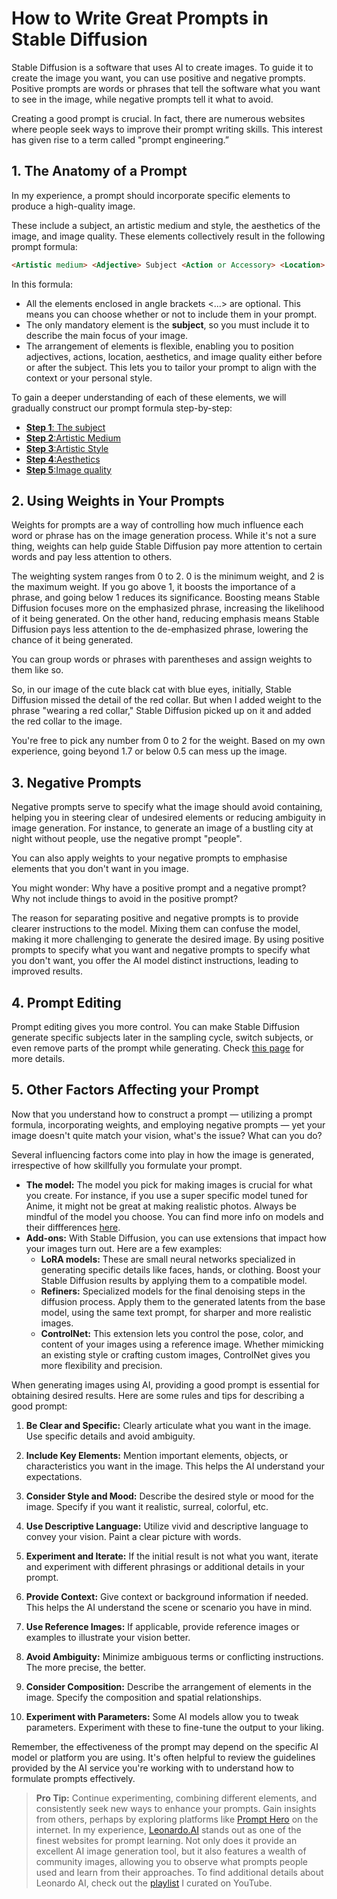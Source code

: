 # How to Write Great Prompts in Stable Diffusion

Stable Diffusion is a software that uses AI to create images. To guide it to create the image you want, you can use positive and negative prompts. Positive prompts are words or phrases that tell the software what you want to see in the image, while negative prompts tell it what to avoid. 

Creating a good prompt is crucial. In fact, there are numerous websites where people seek ways to improve their prompt writing skills. This interest has given rise to a term called "prompt engineering.”

## 1. The Anatomy of a Prompt

In my experience, a prompt should incorporate specific elements to produce a high-quality image.

These include a subject, an artistic medium and style, the aesthetics of the image, and image quality. These elements collectively result in the following prompt formula:

```markdown
<Artistic medium> <Adjective> Subject <Action or Accessory> <Location> <Artistic style> <Aesthetics> <Image quality>
```

In this formula:

- All the elements enclosed in angle brackets <...> are optional. This means you can choose whether or not to include them in your prompt.
- The only mandatory element is the **subject**, so you must include it to describe the main focus of your image.
- The arrangement of elements is flexible, enabling you to position adjectives, actions, location, aesthetics, and image quality either before or after the subject. This lets you to tailor your prompt to align with the context or your personal style.

To gain a deeper understanding of each of these elements, we will gradually construct our prompt formula step-by-step:

-  [**Step 1**: The subject](/prompt-writing/01-prompt-formula-subject.md)
-  [**Step 2**:Artistic Medium](/prompt-writing/02-prompt-formula-medium.md)
-  [**Step 3**:Artistic Style](/prompt-writing/03-prompt-formula-style.md)
-  [**Step 4**:Aesthetics](/prompt-writing/04-prompt-formula-aesthetics.md)
-  [**Step 5**:Image quality](/prompt-writing/05-prompt-formula-quality.md)

## 2. Using Weights in Your Prompts

Weights for prompts are a way of controlling how much influence each word or phrase has on the image generation process. While it's not a sure thing, weights can help guide Stable Diffusion pay more attention to certain words and pay less attention to others.

The weighting system ranges from 0 to 2. 0 is the minimum weight, and 2 is the maximum weight. If you go above 1, it boosts the importance of a phrase, and going below 1 reduces its significance. Boosting means Stable Diffusion focuses more on the emphasized phrase, increasing the likelihood of it being generated. On the other hand, reducing emphasis means Stable Diffusion pays less attention to the de-emphasized phrase, lowering the chance of it being generated. 

You can group words or phrases with parentheses and assign weights to them like so.

So, in our image of the cute black cat with blue eyes, initially, Stable Diffusion missed the detail of the red collar. But when I added weight to the phrase "wearing a red collar," Stable Diffusion picked up on it and added the red collar to the image.

You're free to pick any number from 0 to 2 for the weight. Based on my own experience, going beyond 1.7 or below 0.5 can mess up the image.

## 3. Negative Prompts

Negative prompts serve to specify what the image should avoid containing, helping you in steering clear of undesired elements or reducing ambiguity in image generation. For instance, to generate an image of a bustling city at night without people, use the negative prompt "people". 

You can also apply weights to your negative prompts to emphasise elements that you don't want in you image. 

You might wonder: Why have a positive prompt and a negative prompt? Why not include things to avoid in the positive prompt?

The reason for separating positive and negative prompts is to provide clearer instructions to the model. Mixing them can confuse the model, making it more challenging to generate the desired image. By using positive prompts to specify what you want and negative prompts to specify what you don't want, you offer the AI model distinct instructions, leading to improved results.

## 4. Prompt Editing

Prompt editing gives you more control. You can make Stable Diffusion generate specific subjects later in the sampling cycle, switch subjects, or even remove parts of the prompt while generating. Check [this page](/prompt-writing/prompt-editing.md) for more details.

## 5. Other Factors Affecting your Prompt

Now that you understand how to construct a prompt — utilizing a prompt formula, incorporating weights, and employing negative prompts — yet your image doesn't quite match your vision, what's the issue? What can you do?

Several influencing factors come into play in how the image is generated, irrespective of how skillfully you formulate your prompt.

- **The model:** The model you pick for making images is crucial for what you create. For instance, if you use a super specific model tuned for Anime, it might not be great at making realistic photos. Always be mindful of the model you choose. You can find more info on models and their diffferences [here](/model-overview.md).
- **Add-ons:** With Stable Diffusion, you can use extensions that impact how your images turn out. Here are a few examples:
    - **LoRA models:** These are small neural networks specialized in generating specific details like faces, hands, or clothing. Boost your Stable Diffusion results by applying them to a compatible model.
    - **Refiners:** Specialized models for the final denoising steps in the diffusion process. Apply them to the generated latents from the base model, using the same text prompt, for sharper and more realistic images.
    - **ControlNet:** This extension lets you control the pose, color, and content of your images using a reference image. Whether mimicking an existing style or crafting custom images, ControlNet gives you more flexibility and precision.

When generating images using AI, providing a good prompt is essential for obtaining desired results. Here are some rules and tips for describing a good prompt:

1. **Be Clear and Specific:** Clearly articulate what you want in the image. Use specific details and avoid ambiguity.

2. **Include Key Elements:** Mention important elements, objects, or characteristics you want in the image. This helps the AI understand your expectations.

3. **Consider Style and Mood:** Describe the desired style or mood for the image. Specify if you want it realistic, surreal, colorful, etc.

4. **Use Descriptive Language:** Utilize vivid and descriptive language to convey your vision. Paint a clear picture with words.

5. **Experiment and Iterate:** If the initial result is not what you want, iterate and experiment with different phrasings or additional details in your prompt.

6. **Provide Context:** Give context or background information if needed. This helps the AI understand the scene or scenario you have in mind.

7. **Use Reference Images:** If applicable, provide reference images or examples to illustrate your vision better.

8. **Avoid Ambiguity:** Minimize ambiguous terms or conflicting instructions. The more precise, the better.

9. **Consider Composition:** Describe the arrangement of elements in the image. Specify the composition and spatial relationships.

10. **Experiment with Parameters:** Some AI models allow you to tweak parameters. Experiment with these to fine-tune the output to your liking.

Remember, the effectiveness of the prompt may depend on the specific AI model or platform you are using. It's often helpful to review the guidelines provided by the AI service you're working with to understand how to formulate prompts effectively.

> **Pro Tip:** Continue experimenting, combining different elements, and consistently seek new ways to enhance your prompts. Gain insights from others, perhaps by exploring platforms like [Prompt Hero](https://prompthero.com/) on the internet. In my experience, [Leonardo.AI](https://leonardo.ai/) stands out as one of the finest websites for prompt learning. Not only does it provide an excellent AI image generation tool, but it also features a wealth of community images, allowing you to observe what prompts people used and learn from their approaches. To find additional details about Leonardo AI, check out the [playlist](https://www.youtube.com/playlist?list=PL-J5F8ezBp9CzhYTimE42C3oGiChRxp8_) I curated on YouTube.






